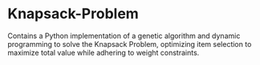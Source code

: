 # Knapsack-Problem
 Contains a Python implementation of a genetic algorithm and dynamic programming to solve the Knapsack Problem, optimizing item selection to maximize total value while adhering to weight constraints.
